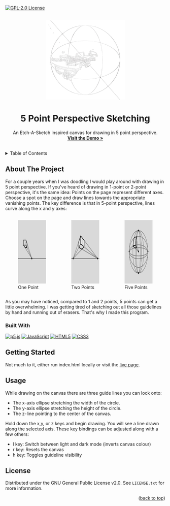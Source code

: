 <!-- Improved compatibility of back to top link: See: https://github.com/othneildrew/Best-README-Template/pull/73 -->
<a id="readme-top"></a>

[![GPL-2.0 License][license-shield]][license-url]


<!-- PROJECT LOGO -->
<br />
<div align="center">
  <a href="https://github.com/othneildrew/Best-README-Template">
    <img src="images/sampleImage.png" alt="Logo" width="250" height="250">
  </a>

  <h1 align="center">5 Point Perspective Sketching</h1>

  <p align="center">
    An Etch-A-Sketch inspired canvas for drawing in 5 point perspective.
    <br />
    <a href="https://precisshley.github.io/5pointperspective/"><strong>Visit the Demo »</strong></a>
    <br />
    <br />
  </p>
</div>


<!-- TABLE OF CONTENTS -->
<details>
  <summary>Table of Contents</summary>
  <ol>
    <li>
      <a href="#about-the-project">About The Project</a>
      <ul>
        <li><a href="#built-with">Built With</a></li>
      </ul>
    </li>
    <li>
      <a href="#getting-started">Getting Started</a>
    </li>
    <li><a href="#usage">Usage</a></li>
    <li><a href="#license">License</a></li>
  </ol>
</details>


<!-- ABOUT THE PROJECT -->
## About The Project

For a couple years when I was doodling I would play around with drawing in 5 point perspective. If you've heard of drawing in 1-point or 2-point perspective, it's the same idea: Points on the page represent different axes. Choose a spot on the page and draw lines towards the appropriate vanishing points. The key difference is that in 5-point perspective, lines curve along the x and y axes:

<div style="display: flex; justify-content: space-around; align-items: center;">
  <figure>
    <img src="images/1PointEx.svg" alt="Logo" width="200" height="200">
    <figcaption>One Point</figcaption>
  </figure>

  <figure>
    <img src="images/2PointEx.svg" alt="Logo" width="200" height="200">
    <figcaption>Two Points</figcaption>
  </figure>

  <figure>
    <img src="images/5PointEx.svg" alt="Logo" width="200" height="200">
    <figcaption>Five Points</figcaption>
  </figure>
</div>

As you may have noticed, compared to 1 and 2 points, 5 points can get a little overwhelming. I was getting tired of sketching out all those guidelines by hand and running out of erasers. That's why I made this program.


### Built With

 [![p5.js][p5.js]][p5-url]
 [![JavaScript][JavaScript]][js-url]
 [![HTML5][HTML5]][html-url]
 [![CSS3][CSS3]][css-url]



<!-- GETTING STARTED -->
## Getting Started

Not much to it, either run index.html locally or visit the <a href="https://precisshley.github.io/5pointperspective/">live page</a>.


<!-- USAGE EXAMPLES -->
## Usage

While drawing on the canvas there are three guide lines you can lock onto: 
* The x-axis ellipse stretching the width of the circle.
* The y-axis ellipse stretching the height of the circle.
* The z-line pointing to the center of the canvas.

Hold down the x,y, or z keys and begin drawing. You will see a line drawn along the selected axis.
These key bindings can be adjusted along with a few others:
* l key: Switch between light and dark mode (inverts canvas colour)
* r key: Resets the canvas
* h key: Toggles guideline visibility


<!-- LICENSE -->
## License

Distributed under the GNU General Public License v2.0. See `LICENSE.txt` for more information.


<p align="right">(<a href="#readme-top">back to top</a>)</p>


<!-- MARKDOWN LINKS & IMAGES -->
<!-- https://www.markdownguide.org/basic-syntax/#reference-style-links -->
[license-shield]: https://img.shields.io/badge/License-GPL%202.0-blue.svg?style=for-the-badge
[license-url]: https://www.gnu.org/licenses/old-licenses/gpl-2.0.html

[p5.js]: https://img.shields.io/badge/p5.js-FFFFFF?style=for-the-badge&logo=p5.js&logoColor=FFFFFF
[p5-url]: https://p5js.org/

[JavaScript]: https://img.shields.io/badge/JavaScript-F7DF1E?style=for-the-badge&logo=javascript&logoColor=000000
[js-url]: https://developer.mozilla.org/en-US/docs/Web/JavaScript

[HTML5]: https://img.shields.io/badge/HTML5-E34F26?style=for-the-badge&logo=html5&logoColor=FFFFFF
[html-url]: https://developer.mozilla.org/en-US/docs/Web/HTML

[CSS3]: https://img.shields.io/badge/CSS3-2965F1?style=for-the-badge&logo=css3&logoColor=FFFFFF
[css-url]: https://developer.mozilla.org/en-US/docs/Web/CSS